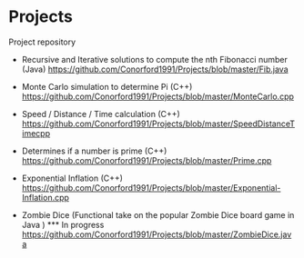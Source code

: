 # Projects
Project repository

- Recursive and Iterative solutions to compute the nth Fibonacci number (Java)
https://github.com/Conorford1991/Projects/blob/master/Fib.java

- Monte Carlo simulation to determine Pi (C++)
https://github.com/Conorford1991/Projects/blob/master/MonteCarlo.cpp

- Speed / Distance / Time calculation (C++)
https://github.com/Conorford1991/Projects/blob/master/SpeedDistanceTimecpp

- Determines if a number is prime (C++)
https://github.com/Conorford1991/Projects/blob/master/Prime.cpp

- Exponential Inflation (C++)
https://github.com/Conorford1991/Projects/blob/master/Exponential-Inflation.cpp

- Zombie Dice (Functional take on the popular Zombie Dice board game in Java ) *** In progress
https://github.com/Conorford1991/Projects/blob/master/ZombieDice.java

